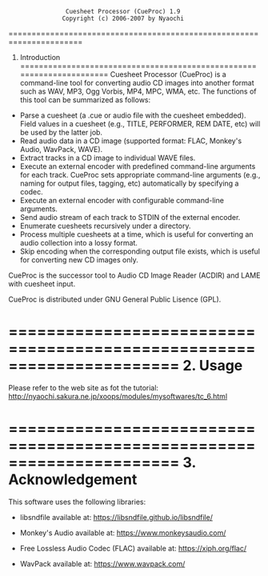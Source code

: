                     Cuesheet Processor (CueProc) 1.9                  
                   Copyright (c) 2006-2007 by Nyaochi                 
                                                                      

======================================================================
1. Introduction
======================================================================
Cuesheet Processor (CueProc) is a command-line tool for converting
audio CD images into another format such as WAV, MP3, Ogg Vorbis, MP4,
MPC, WMA, etc. The functions of this tool can be summarized as follows:

- Parse a cuesheet (a .cue or audio file with the cuesheet embedded).
  Field values in a cuesheet (e.g., TITLE, PERFORMER, REM DATE, etc)
  will be used by the latter job.
- Read audio data in a CD image (supported format: FLAC, Monkey's Audio,
  WavPack, WAVE).
- Extract tracks in a CD image to individual WAVE files.
- Execute an external encoder with predefined command-line arguments
  for each track. CueProc sets appropriate command-line arguments
  (e.g., naming for output files, tagging, etc) automatically by
  specifying a codec.
- Execute an external encoder with configurable command-line arguments.
- Send audio stream of each track to STDIN of the external encoder.
- Enumerate cuesheets recursively under a directory.
- Process multiple cuesheets at a time, which is useful for converting
  an audio collection into a lossy format.
- Skip encoding when the corresponding output file exists, which is
  useful for converting new CD images only.

CueProc is the successor tool to Audio CD Image Reader (ACDIR) and LAME
with cuesheet input.

CueProc is distributed under GNU General Public Lisence (GPL).



======================================================================
2. Usage
======================================================================
Please refer to the web site as fot the tutorial:
http://nyaochi.sakura.ne.jp/xoops/modules/mysoftwares/tc_6.html



======================================================================
3. Acknowledgement
======================================================================
This software uses the following libraries:
- libsndfile
    available at: https://libsndfile.github.io/libsndfile/

- Monkey's Audio
    available at: https://www.monkeysaudio.com/

- Free Lossless Audio Codec (FLAC)
	available at: https://xiph.org/flac/

- WavPack
	available at: https://www.wavpack.com/
